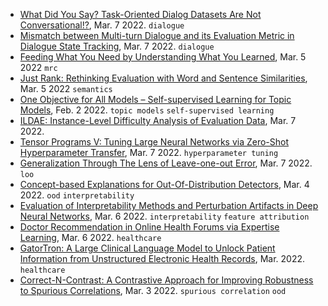 
- [What Did You Say? Task-Oriented Dialog Datasets Are Not Conversational!?](https://arxiv.org/pdf/2203.03431.pdf), Mar. 7 2022. `dialogue`
- [Mismatch between Multi-turn Dialogue and its Evaluation Metric in Dialogue State Tracking](https://arxiv.org/pdf/2203.03123.pdf), Mar. 7 2022. `dialogue`
- [Feeding What You Need by Understanding What You Learned](https://arxiv.org/pdf/2203.02753.pdf), Mar. 5 2022 `mrc`
- [Just Rank: Rethinking Evaluation with Word and Sentence Similarities](https://arxiv.org/pdf/2203.02679.pdf), Mar. 5 2022 `semantics`
- [One Objective for All Models – Self-supervised Learning for Topic Models](https://arxiv.org/pdf/2203.03539.pdf), Feb. 2 2022. `topic models` `self-supervised learning`
- [ILDAE: Instance-Level Difficulty Analysis of Evaluation Data](https://arxiv.org/pdf/2203.03073.pdf), Mar. 7 2022.
- [Tensor Programs V: Tuning Large Neural Networks via Zero-Shot Hyperparameter Transfer](https://arxiv.org/pdf/2203.03466.pdf), Mar. 7 2022. `hyperparameter tuning`
- [Generalization Through The Lens of Leave-one-out Error](https://arxiv.org/pdf/2203.03443.pdf), Mar. 7 2022. `loo`
- [Concept-based Explanations for Out-Of-Distribution Detectors](https://arxiv.org/pdf/2203.02586.pdf), Mar. 4 2022. `ood` `interpretability`
- [Evaluation of Interpretability Methods and Perturbation Artifacts in Deep Neural Networks](https://arxiv.org/pdf/2203.02928.pdf), Mar. 6 2022. `interpretability` `feature attribution`
- [Doctor Recommendation in Online Health Forums via Expertise Learning](https://arxiv.org/pdf/2203.02932.pdf), Mar. 6 2022. `healthcare`
- [GatorTron: A Large Clinical Language Model to Unlock Patient Information from Unstructured Electronic Health Records](https://arxiv.org/pdf/2203.03540.pdf), Mar. 2022. `healthcare`
- [Correct-N-Contrast: A Contrastive Approach for Improving Robustness to Spurious Correlations](https://arxiv.org/abs/2203.01517), Mar. 3 2022. `spurious correlation` `ood`
